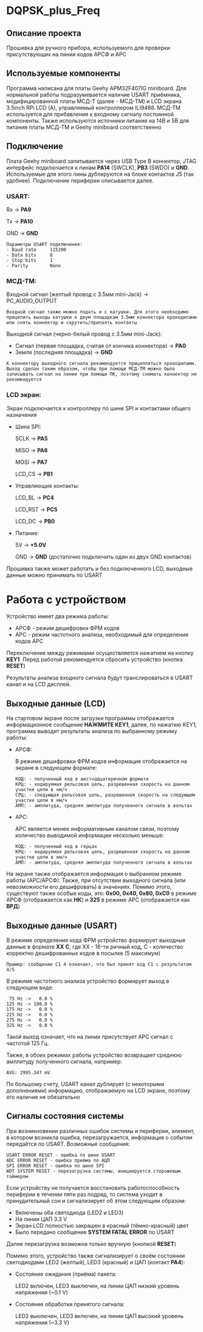 # DQPSK_plus_Freq



## Описание проекта
Прошивка для ручного прибора, используемого для проверки присутствующих на линии кодов АРСФ и АРС

## Используемые компоненты
Программа написана для платы Geehy APM32F407IG miniboard. Для нормальной работы подразумевается наличие USART приёмника, модифицированной платы МСД-Т (далее - МСД-ТМ) и
LCD экрана 3.5inch RPi LCD (A), управляемый контроллером ILI9488. МСД-ТМ используется для прибавления к входному сигналу постоянной компоненты. Также используются источники питания на 14В и 5В для питания платы МСД-ТМ и Geehy miniboard соответственно

## Подключение

Плата Geehy miniboard запитывается через USB Type B коннектор, JTAG интерфейс подключается к пинам **PA14** (SWCLK), **PB3** (SWDO) и **GND**. Используемые для этого пины дублируются на блоке контактов J5 (так удобнее). Подключение периферии описывается далее.

### USART:

Rx -> **PA9**

Tx -> **PA10**

GND -> **GND**

```
Параметры USART подключения:
- Baud rate     115200
- Data bits     8
- Stop bits     1
- Parity        None
``` 

### МСД-ТМ:

Входной сигнал (желтый провод с 3.5мм mini-Jack) -> PC_AUDIO_OUTPUT

```
Входной сигнал также можно подать и с катушки. Для этого необходимо прицепить выходы катушки к двум площадкам 3.5мм коннектора крокодилами или снять коннектор и скрутить/припаять контакты 
```

Выходной сигнал (черно-белый провод с 3.5мм mini-Jack):
- Сигнал (первая площадка, считая от кончика коннектора) -> **PA0**
- Земля (последняя площадка) -> **GND**

```
К коннектору выходного сигнала рекомендуется прицепляться крокодилами. Выход сделан таким образом, чтобы при помощи МСД-ТМ можно было записывать сигнал на линии при помощи ПК, поэтому снимать коннектор не рекомендуется
```

### LCD экран:

Экран подключается к контроллеру по шине SPI и контактами общего назначения

- Шина SPI:

    SCLK -> **PA5**

    MISO -> **PA6**

    MOSI -> **PA7**

    LCD_CS -> **PB1**

- Управляющие контакты:

    LCD_BL -> **PC4**

    LCD_RST -> **PC5**

    LCD_DC -> **PB0**
- Питание:

    5V -> **+5.0V**

    GND -> **GND** (достаточно подключить один из двух GND контактов)

Прошивка также может работать и без подключенного LCD, выходные данные можно принимать по USART

# Работа с устройством

Устройство имеет два режима работы: 
- АРСФ - режим дешифровки ФРМ кодов 
- АРС - режим частотного анализа, необходимый для определения кодов АРС

Переключение между режимами осуществляется нажатием на кнопку **KEY1**. Перед работой рекомендуется сбросить устройство (кнопка **RESET**)

Результаты анализа входного сигнала будут транслироваться в USART канал и на LCD дисплей.

## Выходные данные (LCD)

На стартовом экране после загрузки программы отображается информационное сообщение **НАЖМИТЕ KEY1**, далее, по нажатию KEY1, программа выводит результаты анализа по выбранному режиму работы:

- АРСФ:

    В режиме дешифровки ФРМ кодов информация отображается на экране в следующем формате:
    ```
    КОД: - полученный код в шестнадцатеричном формате
    КРЦ: - кодируемая рельсовая цепь, разрешенная скорость на данном участке цепи в км/ч
    СРЦ: - следующая рельсовая цепь, разрешенная скорость на следующем участке цепи в км/ч
    АМП: - амплитуда, средняя амплитуда полученного сигнала в вольтах
    ```
- АРС:
    
    АРС является менее информативным каналом связи, поэтому количество выводимой информации несколько меньше:
    ```
    КОД: - полученный код в герцах
    КРЦ: - кодируемая рельсовая цепь, разрешенная скорость на данном участке цепи в км/ч 
    АМП: - амплитуда, средняя амплитуда полученного сигнала в вольтах
    ```

На экране также отображается информация о выбранном режиме работы (АРС/АРСФ). Также, при отсутствии выходного сигнала (или невозможности его дешифровать) в значениях. Помимо этого, существуют также особые коды, это:
**0x00, 0x40, 0x80, 0xC0** в режиме АРСФ (отображается как **НК**) и **325** в режиме АРС (отображается как **ВРД**) 

## Выходные данные (USART)

В режиме определения кода ФРМ устройство формирует выходные данные в формате **XX** **С**, 
где XX - 16-ти ричный код, C - количество корректно дешифрованных кодов в посылке (5 максимум)  

```
Пример: сообщение C1 4 означает, что был принят код C1 с результатом 4/5 
```

В режиме частотного анализа устройство формирует выход в следующем виде:

```
 75 Hz ->   0.0 %
125 Hz -> 100.0 %
175 Hz ->   0.0 %
225 Hz ->   0.0 %
275 Hz ->   0.0 %
325 Hz ->   0.0 %
```
Такой выход означает, что на линии присутствует АРС сигнал с частотой 125 Гц.

Также, в обоих режимах работы устройство возвращает среднюю амплитуду полученного сигнала, например:

```
AVG: 2995.347 mV
```

По большому счету, USART канал дублирует (с некоторыми дополнениями) информацию, отображаемую на LCD экране, поэтому его наличие не обязательно

## Сигналы состояния системы

При возникновении различных ошибок системы и периферии, элемент, в котором возникла ошибка, перезагружается, информация о событии передаётся по USART. Возможные сообщения:

```
USART ERROR RESET - ошибка по шине USART
ADC ERROR RESET - ошибка приёма по АЦП
SPI ERROR RESET - ошибка по шине SPI
WDT SYSTEM RESET - перезагрузка системы, инициируется сторожевым таймером
```

Если устройству не получается восстановить работоспособность периферии в течении пяти раз подряд, то система уходит в принудительный сон и сигнализирует об этом следующим образом:

- Включены оба светодиода (LED2 и LED3)
- На линии ЦАП 3.3 V
- Экран LCD полностью закрашен в красный (тёмно-красный) цвет
- Было передано сообщение **SYSTEM FATAL ERROR** по USART

Далее перезагрузка возможна только вручную (кнопкой **RESET**)

Помимо этого, устройство также сигнализирует о своём состоянии светодиодами LED2 (желтый), LED3 (красный) и ЦАП (контакт **PA4**):

- Состояние ожидания (приёма) пакета:
    
    LED2 включен, LED3 выключен, на линии ЦАП низкий уровень напряжения (~0.1 V)

- Состояние обработки принятого сигнала:

    LED2 выключен, LED3 включен, на линии ЦАП высокий уровень напряжения (~3.3 V)

